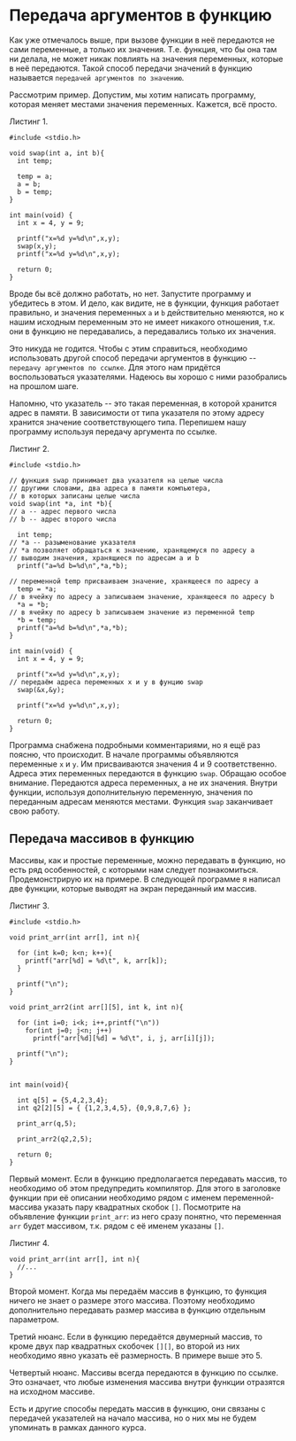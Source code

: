 # Передача аргументов в функцию

Как уже отмечалось выше, при вызове функции в неё передаются не сами переменные, а только их значения. Т.е. функция, что бы она там ни делала, не может никак повлиять на значения переменных, которые в неё передаются. Такой способ передачи значений в функцию называется `передачей аргументов по значению`.

Рассмотрим пример. Допустим, мы хотим написать программу, которая меняет местами значения переменных. Кажется, всё просто.

Листинг 1.

```
#include <stdio.h>

void swap(int a, int b){
  int temp;

  temp = a;
  a = b;
  b = temp;
}

int main(void) {
  int x = 4, y = 9;

  printf("x=%d y=%d\n",x,y);
  swap(x,y);
  printf("x=%d y=%d\n",x,y);

  return 0;
}
```

Вроде бы всё должно работать, но нет. Запустите программу и убедитесь в этом. И дело, как видите, не в функции, функция работает правильно, и значения переменных `a` и `b` действительно меняются, но к нашим исходным переменным это не имеет никакого отношения, т.к. они в функцию не передавались, а передавались только их значения.

Это никуда не годится. Чтобы с этим справиться, необходимо использовать другой способ передачи аргументов в функцию -- `передачу аргументов по ссылке`. Для этого нам придётся воспользоваться указателями. Надеюсь вы хорошо с ними разобрались на прошлом шаге.

Напомню, что указатель -- это такая переменная, в которой хранится адрес в памяти. В зависимости от типа указателя по этому адресу хранится значение соответствующего типа. Перепишем нашу программу используя передачу аргумента по ссылке.

Листинг 2.

```
#include <stdio.h>

// функция swap принимает два указателя на целые числа
// другими словами, два адреса в памяти компьютера,
// в которых записаны целые числа
void swap(int *a, int *b){
// a -- адрес первого числа
// b -- адрес второго числа

  int temp;
// *a -- разыменование указателя
// *a позволяет обращаться к значению, хранящемуся по адресу a
// выводим значения, хранящиеся по адресам a и b
  printf("a=%d b=%d\n",*a,*b);

// переменной temp присваиваем значение, хранящееся по адресу a
  temp = *a;
// в ячейку по адресу a записываем значение, хранящееся по адресу b
  *a = *b;
// в ячейку по адресу b записываем значение из переменной temp
  *b = temp;
  printf("a=%d b=%d\n",*a,*b);
}

int main(void) {
  int x = 4, y = 9;

  printf("x=%d y=%d\n",x,y);
// передаём адреса переменных x и y в фунцию swap
  swap(&x,&y);

  printf("x=%d y=%d\n",x,y);

  return 0;
}
```

Программа снабжена подробными комментариями, но я ещё раз поясню, что происходит. В начале программы объявляются переменные `x` и `y`. Им присваиваются значения 4 и 9 соответственно. Адреса этих переменных передаются в функцию `swap`. Обращаю особое внимание. Передаются адреса переменных, а не их значения. Внутри функции, используя дополнительную переменную, значения по переданным адресам меняются местами. Функция `swap` заканчивает свою работу.

## Передача массивов в функцию

Массивы, как и простые переменные, можно передавать в функцию, но есть ряд особенностей, с которыми нам следует познакомиться. Продемонстрирую их на примере. В следующей программе я написал две функции, которые выводят на экран переданный им массив.

Листинг 3.

```
#include <stdio.h>

void print_arr(int arr[], int n){

  for (int k=0; k<n; k++){
    printf("arr[%d] = %d\t", k, arr[k]);
  }

  printf("\n");
}

void print_arr2(int arr[][5], int k, int n){

  for (int i=0; i<k; i++,printf("\n"))
    for(int j=0; j<n; j++)
      printf("arr[%d][%d] = %d\t", i, j, arr[i][j]);

  printf("\n");
}


int main(void){

  int q[5] = {5,4,2,3,4};
  int q2[2][5] = { {1,2,3,4,5}, {0,9,8,7,6} };

  print_arr(q,5);

  print_arr2(q2,2,5);

  return 0;
}
```

Первый момент. Если в функцию предполагается передавать массив, то необходимо об этом предупредить компилятор. Для этого в заголовке функции при её описании необходимо рядом с именем переменной-массива указать пару квадратных скобок `[]`. Посмотрите на объявление функции `print_arr`: из него сразу понятно, что переменная `arr` будет массивом, т.к. рядом с её именем указаны `[]`.

Листинг 4.

```
void print_arr(int arr[], int n){
  //...
}
```

Второй момент. Когда мы передаём массив в функцию, то функция ничего не знает о размере этого массива. Поэтому необходимо дополнительно передавать размер массива в функцию отдельным параметром.

Третий нюанс. Если в функцию передаётся двумерный массив, то кроме двух пар квадратных скобочек `[][]`, во второй из них необходимо явно указать её размерность. В примере выше это 5.

Четвертый нюанс. Массивы всегда передаются в функцию по ссылке. Это означает, что любые изменения массива внутри функции отразятся на исходном массиве.

Есть и другие способы передать массив в функцию, они связаны с передачей указателей на начало массива, но о них мы не будем упоминать в рамках данного курса.